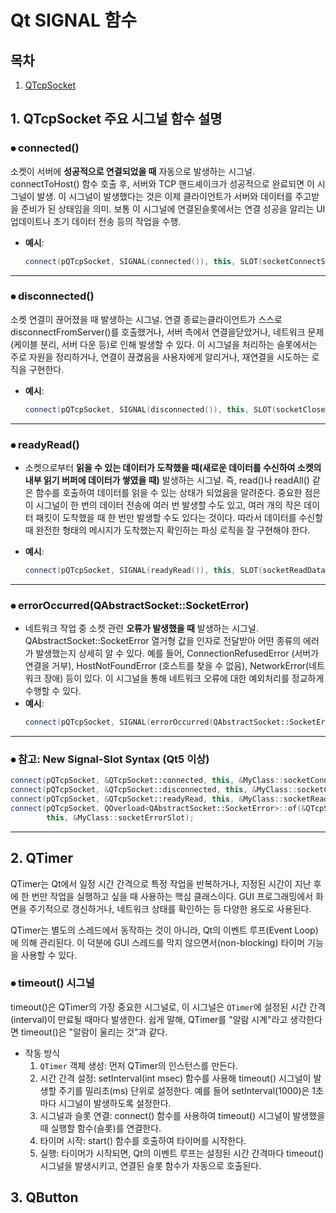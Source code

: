 # Qt SIGNAL 함수

## 목차

1. [QTcpSocket](#1-qtcpsocket-주요-시그널-함수-설명)

## 1. QTcpSocket 주요 시그널 함수 설명

### ⦁ connected()

소켓이 서버에 **성공적으로 연결되었을 때** 자동으로 발생하는 시그널.
connectToHost() 함수 호출 후, 서버와 TCP 핸드셰이크가 성공적으로 완료되면 이 시그널이 발생. 
이 시그널이 발생했다는 것은 이제 클라이언트가 서버와 데이터를 주고받을 준비가 된 상태임을 의미. 
보통 이 시그널에 연결된슬롯에서는 연결 성공을 알리는 UI 업데이트나 초기 데이터 전송 등의 작업을 수행.
- **예시**:
  ```cpp
  connect(pQTcpSocket, SIGNAL(connected()), this, SLOT(socketConnectServerSlot()));
  ```

---

### ⦁ disconnected()

소켓 연결이 끊어졌을 때 발생하는 시그널. 
연결 종료는클라이언트가 스스로 disconnectFromServer()를 호출했거나, 서버 측에서 연결을닫았거나, 네트워크 문제(케이블 분리, 서버 다운 등)로 인해 발생할 수 있다. 
이 시그널을 처리하는 슬롯에서는 주로 자원을 정리하거나, 연결이 끊겼음을 사용자에게 알리거나, 재연결을 시도하는 로직을 구현한다.
- **예시**:
  ```cpp
  connect(pQTcpSocket, SIGNAL(disconnected()), this, SLOT(socketClosedServerSlot()));
  ```

---

### ⦁ readyRead()

- 소켓으로부터 **읽을 수 있는 데이터가 도착했을 때(새로운 데이터를 수신하여 소켓의 내부 읽기 버퍼에 데이터가 쌓였을 때)** 발생하는 시그널.
즉, read()나 readAll() 같은 함수를 호출하여 데이터를 읽을 수 있는 상태가 되었음을 알려준다. 
중요한 점은 이 시그널이 한 번의 데이터 전송에 여러 번 발생할 수도 있고, 여러 개의 작은 데이터 패킷이 도착했을 때 한 번만 발생할 수도 있다는 것이다. 
따라서 데이터를 수신할 때 완전한 형태의 메시지가 도착했는지 확인하는 파싱 로직을 잘 구현해야 한다.

- **예시**:
  ```cpp
  connect(pQTcpSocket, SIGNAL(readyRead()), this, SLOT(socketReadDataSlot()));
  ```

---

### ⦁ errorOccurred(QAbstractSocket::SocketError)

- 네트워크 작업 중 소켓 관련 **오류가 발생했을 때** 발생하는 시그널.
QAbstractSocket::SocketError 열거형 값을 인자로 전달받아 어떤 종류의 에러가 발생했는지 상세히 알 수 있다. 
예를 들어, ConnectionRefusedError (서버가 연결을 거부), HostNotFoundError (호스트를 찾을 수 없음), NetworkError(네트워크 장애) 등이 있다. 
이 시그널을 통해 네트워크 오류에 대한 예외처리를 정교하게 수행할 수 있다.
- **예시**:
  ```cpp
  connect(pQTcpSocket, SIGNAL(errorOccurred(QAbstractSocket::SocketError)), this, SLOT(socketErrorSlot()));
  ```

---

### ⦁ 참고: New Signal-Slot Syntax (Qt5 이상)

```cpp
connect(pQTcpSocket, &QTcpSocket::connected, this, &MyClass::socketConnectServerSlot);
connect(pQTcpSocket, &QTcpSocket::disconnected, this, &MyClass::socketClosedServerSlot);
connect(pQTcpSocket, &QTcpSocket::readyRead, this, &MyClass::socketReadDataSlot);
connect(pQTcpSocket, QOverload<QAbstractSocket::SocketError>::of(&QTcpSocket::error),
        this, &MyClass::socketErrorSlot);
```

---

## 2. QTimer
QTimer는 Qt에서 일정 시간 간격으로 특정 작업을 반복하거나, 지정된 시간이 지난 
후에 한 번만 작업을 실행하고 싶을 때 사용하는 핵심 클래스이다. 
GUI 프로그래밍에서 화면을 주기적으로 갱신하거나, 네트워크 상태를 확인하는 등 다양한 용도로 사용된다.

QTimer는 별도의 스레드에서 동작하는 것이 아니라, Qt의 이벤트 루프(Event Loop)에 의해 관리된다. 
이 덕분에 GUI 스레드를 막지 않으면서(non-blocking) 타이머 기능을 사용할 수 있다.

### ⦁ timeout() 시그널
timeout()은 QTimer의 가장 중요한 시그널로, 이 시그널은 `QTimer`에 설정된 시간 간격(interval)이 만료될 때마다 발생한다.
쉽게 말해, QTimer를 "알람 시계"라고 생각한다면 timeout()은 "알람이 울리는 것"과 같다.

- 작동 방식
  1. `QTimer` 객체 생성: 먼저 QTimer의 인스턴스를 만든다.
  2. 시간 간격 설정: setInterval(int msec) 함수를 사용해 timeout() 시그널이 발생할 주기를 밀리초(ms) 단위로 설정한다. 
  예를 들어 setInterval(1000)은 1초마다 시그널이 발생하도록 설정한다.
  3. 시그널과 슬롯 연결: connect() 함수를 사용하여 timeout() 시그널이 발생했을 때 실행할 함수(슬롯)를 연결한다.
  4. 타이머 시작: start() 함수를 호출하여 타이머를 시작한다.
  5. 실행: 타이머가 시작되면, Qt의 이벤트 루프는 설정된 시간 간격마다 timeout() 시그널을 발생시키고, 연결된 슬롯 함수가 자동으로 호출된다.

## 3. QButton